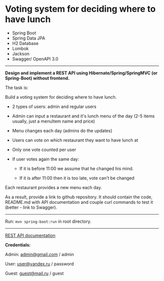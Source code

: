 # **Voting system for deciding where to have lunch**

- Spring Boot
- Spring Data JPA
- H2 Database
- Lombok
- Jackson
- Swagger/ OpenAPI 3.0

------------------------
**Design and implement a REST API using Hibernate/Spring/SpringMVC (or Spring-Boot) without frontend.**

The task is:

Build a voting system for deciding where to have lunch.

* 2 types of users: admin and regular users

* Admin can input a restaurant and it's lunch menu of the day (2-5 items usually, just a menuItem name and price)

* Menu changes each day (admins do the updates)

* Users can vote on which restaurant they want to have lunch at

* Only one vote counted per user

* If user votes again the same day:
   
  * If it is before 11:00 we assume that he changed his mind.
  
  * If it is after 11:00 then it is too late, vote can't be changed

Each restaurant provides a new menu each day.

As a result, provide a link to github repository. It should contain the code, README.md with API documentation and couple curl commands to test it (better - link to Swagger).

[//]: # (P.S.: Make sure everything works with latest version that is on github :&#41;)
[//]: # (P.P.S.: Assume that your API will be used by a frontend developer to build frontend on top of that.)

----------

Run: `mvn spring-boot:run` in root directory.

-----------------------
[REST API documentation](http://localhost:8080/swagger-ui.html)

**Credentials:**

Admin: admin@gmail.com / admin

User:  user@yandex.ru / password

Guest:  guest@mail.ru / guest
